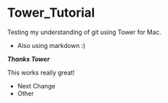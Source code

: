 # Tower_Tutorial
Testing my understanding of git using Tower for Mac.

* Also using markdown :)

***Thanks Tower***

This works really great!

* Next Change
* Other